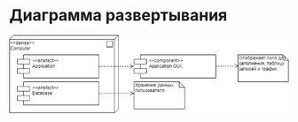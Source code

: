 # Диаграмма развертывания
![](https://github.com/DashKarn/MoneyManager/blob/master/Diagrams/Deployment/Deployment.png)
